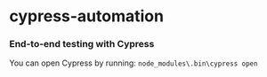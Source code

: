 # cypress-automation
### End-to-end testing with Cypress

You can open Cypress by running: ```node_modules\.bin\cypress open```
